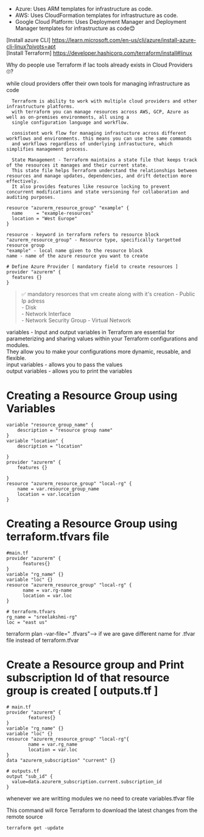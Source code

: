 - Azure: Uses ARM templates for infrastructure as code.
- AWS: Uses CloudFormation templates for infrastructure as code.
- Google Cloud Platform: Uses Deployment Manager and Deployment Manager templates for infrastructure as code😊

[Install azure CLI]   https://learn.microsoft.com/en-us/cli/azure/install-azure-cli-linux?pivots=apt  
[Install Terraform]   https://developer.hashicorp.com/terraform/install#linux

Why do people use Terraform if Iac tools already exists in Cloud Providers🙄?

while cloud providers offer their own tools for managing infrastructure as code

      Terraform is ability to work with multiple cloud providers and other infrastructure platforms.
      with terraform you can manage resources across AWS, GCP, Azure as well as on-premises environments, all using a 
      single configuration language and workflow.
      
      consistent work flow for managing infrastucture across different workflows and environments. this means you can use the same commands
      and workflows regardless of underlying infrastucture, which simplifies management process.
      
      State Management - Terraform maintains a state file that keeps track of the resources it manages and their current state. 
      This state file helps Terraform understand the relationships between resources and manage updates, dependencies, and drift detection more effectively.
      It also provides features like resource locking to prevent concurrent modifications and state versioning for collaboration and auditing purposes.


```
resource "azurerm_resource_group" "example" {
  name     = "example-resources"
  location = "West Europe"
}

resource - keyword in terraform refers to resource block
"azurerm_resource_group" - Resource type, specifically targetted resource group
"example" - local name given to the resource block
name - name of the azure resource you want to create
```
```
# Define Azure Provider [ mandatory field to create resources ]
provider "azurerm" {
  features {}         
}
```

>✅ mandatory resorces that vm create along with it's creation
      - Public Ip adress  
      - Disk  
      - Network Interface  
      - Network Security Group
      - Virtual Network

variables - Input and output variables in Terraform are essential for parameterizing and sharing values within your Terraform configurations and modules.   
They allow you to make your configurations more dynamic, reusable, and flexible.  
      input variables - allows you to pass the values  
      output variables - allows you to print the variables  
# Creating a Resource Group using Variables
```
variable "resource_group_name" {
    description = "resource group name"  
}
variable "location" {
    description = "location"
  
}
provider "azurerm" {
    features {}
    
}
resource "azurerm_resource_group" "local-rg" {
    name = var.resource_group_name
    location = var.location
}
```
# Creating a Resource Group using terraform.tfvars file  
```
#main.tf
provider "azurerm" {
      features{}
}
variable "rg_name" {}
variable "loc" {}
resource "azurerm_resource_group" "local-rg" {
      name = var.rg-name
      location = var.loc
}
```
```
# terraform.tfvars
rg_name = "sreelakshmi-rg"
loc = "east us"
```
terraform plan -var-file="<name> .tfvars"--> if we are gave different name for .tfvar file instead of terraform.tfvar   

# Create a Resource group and Print subscription Id of that resource group is created [ outputs.tf ]
```
# main.tf
provider "azurerm" {
        features{}
}
variable "rg_name" {}
variable "loc" {}
resource "azurerm_resource_group" "local-rg"{
        name = var.rg_name
        location = var.loc
}
data "azurerm_subscription" "current" {}
```
```
# outputs.tf
output "sub_id" {
  value=data.azurerm_subscription.current.subscription_id
}
```

whenever we are writting modules we no need to create variables.tfvar file  
  
This command will force Terraform to download the latest changes from the remote source  
```
terraform get -update
```





